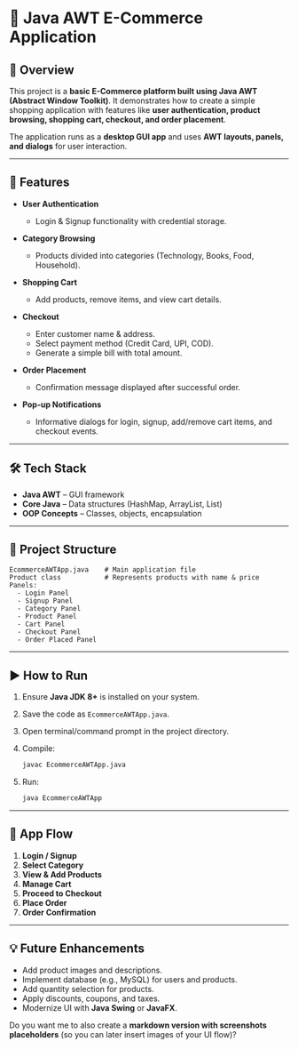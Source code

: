 

# 🛒 Java AWT E-Commerce Application

## 📌 Overview

This project is a **basic E-Commerce platform built using Java AWT (Abstract Window Toolkit)**.
It demonstrates how to create a simple shopping application with features like **user authentication, product browsing, shopping cart, checkout, and order placement**.

The application runs as a **desktop GUI app** and uses **AWT layouts, panels, and dialogs** for user interaction.

---

## 🚀 Features

* **User Authentication**

  * Login & Signup functionality with credential storage.
* **Category Browsing**

  * Products divided into categories (Technology, Books, Food, Household).
* **Shopping Cart**

  * Add products, remove items, and view cart details.
* **Checkout**

  * Enter customer name & address.
  * Select payment method (Credit Card, UPI, COD).
  * Generate a simple bill with total amount.
* **Order Placement**

  * Confirmation message displayed after successful order.
* **Pop-up Notifications**

  * Informative dialogs for login, signup, add/remove cart items, and checkout events.

---

## 🛠️ Tech Stack

* **Java AWT** – GUI framework
* **Core Java** – Data structures (HashMap, ArrayList, List)
* **OOP Concepts** – Classes, objects, encapsulation

---

## 📂 Project Structure

```
EcommerceAWTApp.java    # Main application file
Product class           # Represents products with name & price
Panels:
  - Login Panel
  - Signup Panel
  - Category Panel
  - Product Panel
  - Cart Panel
  - Checkout Panel
  - Order Placed Panel
```

---

## ▶️ How to Run

1. Ensure **Java JDK 8+** is installed on your system.
2. Save the code as `EcommerceAWTApp.java`.
3. Open terminal/command prompt in the project directory.
4. Compile:

   ```bash
   javac EcommerceAWTApp.java
   ```
5. Run:

   ```bash
   java EcommerceAWTApp
   ```

---

## 📸 App Flow

1. **Login / Signup**
2. **Select Category**
3. **View & Add Products**
4. **Manage Cart**
5. **Proceed to Checkout**
6. **Place Order**
7. **Order Confirmation**

---

## 💡 Future Enhancements

* Add product images and descriptions.
* Implement database (e.g., MySQL) for users and products.
* Add quantity selection for products.
* Apply discounts, coupons, and taxes.
* Modernize UI with **Java Swing** or **JavaFX**.



Do you want me to also create a **markdown version with screenshots placeholders** (so you can later insert images of your UI flow)?

